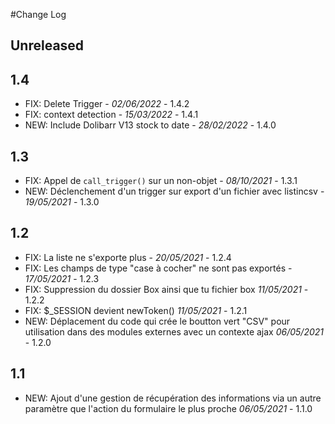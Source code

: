 #Change Log

## Unreleased

## 1.4

- FIX: Delete Trigger - *02/06/2022* - 1.4.2
- FIX: context detection - *15/03/2022* - 1.4.1
- NEW: Include Dolibarr V13 stock to date - *28/02/2022* - 1.4.0

## 1.3
- FIX: Appel de `call_trigger()` sur un non-objet - *08/10/2021* - 1.3.1
- NEW: Déclenchement d'un trigger sur export d'un fichier avec listincsv - *19/05/2021* - 1.3.0

## 1.2
- FIX: La liste ne s'exporte plus - *20/05/2021* - 1.2.4
- FIX: Les champs de type "case à cocher" ne sont pas exportés - *17/05/2021* - 1.2.3
- FIX: Suppression du dossier Box ainsi que tu fichier box *11/05/2021* - 1.2.2
- FIX: $_SESSION devient newToken() *11/05/2021* - 1.2.1
- NEW: Déplacement du code qui crée le boutton vert "CSV" pour utilisation dans des modules externes avec un contexte ajax *06/05/2021* - 1.2.0

## 1.1
- NEW: Ajout d'une gestion de récupération des informations via un autre paramètre que l'action du formulaire le plus proche *06/05/2021* - 1.1.0
